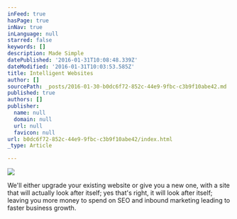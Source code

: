 ```yaml
---
inFeed: true
hasPage: true
inNav: true
inLanguage: null
starred: false
keywords: []
description: Made Simple
datePublished: '2016-01-31T10:08:48.339Z'
dateModified: '2016-01-31T10:03:53.585Z'
title: Intelligent Websites
author: []
sourcePath: _posts/2016-01-30-b0dc6f72-852c-44e9-9fbc-c3b9f10abe42.md
published: true
authors: []
publisher:
  name: null
  domain: null
  url: null
  favicon: null
url: b0dc6f72-852c-44e9-9fbc-c3b9f10abe42/index.html
_type: Article

---
```

![](https://the-grid-user-content.s3-us-west-2.amazonaws.com/e7f1f286-00e8-4c9a-bfaf-6b0a2066f821.png)

We'll either upgrade your existing website or give you a new one, with a site that will actually look after itself; yes that's right, it will look after itself; leaving you more money to spend on SEO and inbound marketing leading to faster business growth.